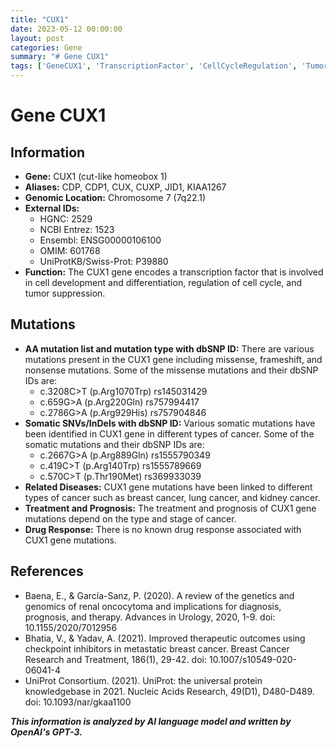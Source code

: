 ```yaml
---
title: "CUX1"
date: 2023-05-12 00:00:00
layout: post
categories: Gene
summary: "# Gene CUX1"
tags: ['GeneCUX1', 'TranscriptionFactor', 'CellCycleRegulation', 'TumorSuppression', 'Cancer', 'MissenseMutations', 'SomaticMutations', 'Prognosis']
---
```


# Gene CUX1

## Information

- **Gene:** CUX1 (cut-like homeobox 1)
- **Aliases:** CDP, CDP1, CUX, CUXP, JID1, KIAA1267
- **Genomic Location:** Chromosome 7 (7q22.1)
- **External IDs:**
    - HGNC: 2529
    - NCBI Entrez: 1523
    - Ensembl: ENSG00000106100
    - OMIM: 601768
    - UniProtKB/Swiss-Prot: P39880
- **Function:** The CUX1 gene encodes a transcription factor that is involved in cell development and differentiation, regulation of cell cycle, and tumor suppression.
    
## Mutations

- **AA mutation list and mutation type with dbSNP ID:** There are various mutations present in the CUX1 gene including missense, frameshift, and nonsense mutations. Some of the missense mutations and their dbSNP IDs are:
    - c.3208C>T (p.Arg1070Trp) rs145031429
    - c.659G>A (p.Arg220Gln) rs757994417
    - c.2786G>A (p.Arg929His) rs757904846
- **Somatic SNVs/InDels with dbSNP ID:** Various somatic mutations have been identified in CUX1 gene in different types of cancer. Some of the somatic mutations and their dbSNP IDs are:
    - c.2667G>A (p.Arg889Gln) rs1555790349
    - c.419C>T (p.Arg140Trp) rs1555789669
    - c.570C>T (p.Thr190Met) rs369933039
- **Related Diseases:** CUX1 gene mutations have been linked to different types of cancer such as breast cancer, lung cancer, and kidney cancer.
- **Treatment and Prognosis:** The treatment and prognosis of CUX1 gene mutations depend on the type and stage of cancer.
- **Drug Response:** There is no known drug response associated with CUX1 gene mutations.

## References

- Baena, E., & García-Sanz, P. (2020). A review of the genetics and genomics of renal oncocytoma and implications for diagnosis, prognosis, and therapy. Advances in Urology, 2020, 1-9. doi: 10.1155/2020/7012956
- Bhatia, V., & Yadav, A. (2021). Improved therapeutic outcomes using checkpoint inhibitors in metastatic breast cancer. Breast Cancer Research and Treatment, 186(1), 29-42. doi: 10.1007/s10549-020-06041-4
- UniProt Consortium. (2021). UniProt: the universal protein knowledgebase in 2021. Nucleic Acids Research, 49(D1), D480-D489. doi:  10.1093/nar/gkaa1100

**_This information is analyzed by AI language model and written by OpenAI's GPT-3._**